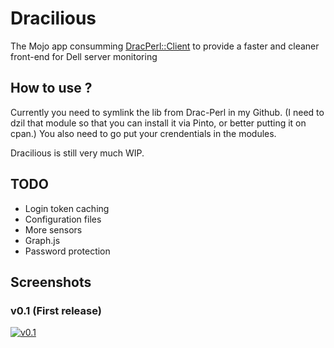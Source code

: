 # Dracilious
The Mojo app consumming [DracPerl::Client](https://github.com/apcros/Drac-Perl) to provide a faster and cleaner front-end for Dell server monitoring

## How to use ? 

Currently you need to symlink the lib from Drac-Perl in my Github. (I need to dzil that module so that you can install it via Pinto, or better putting it on cpan.)
You also need to go put your crendentials in the modules.

Dracilious is still very much WIP.

## TODO

- Login token caching
- Configuration files
- More sensors
- Graph.js
- Password protection

## Screenshots

### v0.1 (First release) 

[![v0.1](http://i.imgur.com/0iC58IH.png)](http://imgur.com/0iC58IH)
